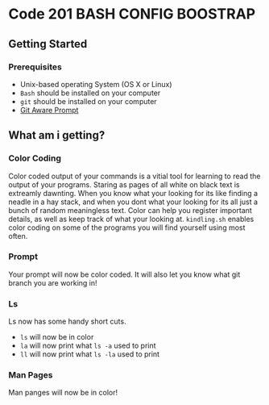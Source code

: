 Code 201 BASH CONFIG BOOSTRAP
=============================

## Getting Started
### Prerequisites
* Unix-based operating System (OS X or Linux)
* `Bash` should be installed on your computer
* `git` should be installed on your computer
* [Git Aware Prompt](https://github.com/jimeh/git-aware-prompt)

## What am i getting?
### Color Coding
Color coded output of your commands is a vitial tool for learning to read the output of your programs. Staring as pages of all white on black text is extreamly dawnting. When you know what your looking for its like finding a neadle in a hay stack, and when you dont what your looking for its all just a bunch of random meaningless text. Color can help you register important details, as well as keep track of what your looking at. `kindling.sh` enables color coding on some of the programs you will find yourself using most often.  

### Prompt
Your prompt will now be color coded. It will also let you know what git branch you are working in!  

### Ls
Ls now has some handy short cuts. 
* `ls` will now be in color
* `la` will now print what `ls -a` used to print
* `ll` will now print what `ls -la` used to print

### Man Pages
Man panges will now be in color!



